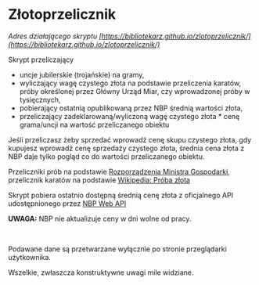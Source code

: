 # Złotoprzelicznik 

*Adres działającego skryptu [https://bibliotekarz.github.io/zlotoprzelicznik/](https://bibliotekarz.github.io/zlotoprzelicznik/)*

Skrypt przeliczający 
- uncje jubilerskie (trojańskie) na gramy, 
- wyliczający wagę czystego złota na podstawie przeliczenia karatów, próby określonej przez Główny Urząd Miar, czy wprowadzonej próby w tysięcznych,
- pobierający ostatnią opublikowaną przez NBP średnią wartości złota,
- przeliczający zadeklarowaną/wyliczoną wagę czystego złota * cenę grama/uncji na wartość przeliczanego obiektu

Jeśli przeliczasz żeby sprzedać wprowadź cenę skupu czystego złota, gdy kupujesz wprowadź cenę sprzedaży czystego złota, średnia cena złota z NBP daje tylko pogląd co do wartości przeliczanego obiektu.

Przeliczniki prób na podstawie [Rozporządzenia Ministra Gospodarki](http://bip.oup.warszawa.gum.gov.pl/download/18/1217/RozpMGwsmetaliszlachetnych.pdf "link do Rozporządzenia Ministra Gospodarki z dnia 31 maja 2012 r.w sprawie wyrobów z metali szlachetnych"), przelicznik karatów na podstawie [Wikipedia: Próba złota](https://pl.wikipedia.org/wiki/Pr%C3%B3ba_z%C5%82ota "link do strony")

Skrypt pobiera ostatnio dostępną średnią cenę złota z oficjalnego API udostępnionego przez [NBP Web API](http://api.nbp.pl/ "link do NBP Web API") 

**UWAGA:** NBP nie aktualizuje ceny w dni wolne od pracy. 

&nbsp;

Podawane dane są przetwarzane wyłącznie po stronie przeglądarki użytkownika.

Wszelkie, zwłaszcza konstruktywne uwagi mile widziane.

